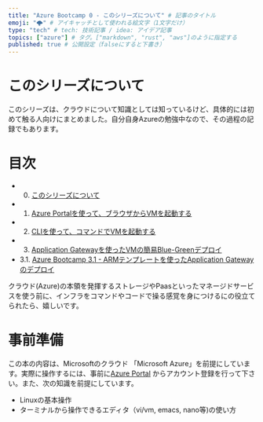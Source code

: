 ```yaml
---
title: "Azure Bootcamp 0 - このシリーズについて" # 記事のタイトル
emoji: "🌩️" # アイキャッチとして使われる絵文字（1文字だけ）
type: "tech" # tech: 技術記事 / idea: アイデア記事
topics: ["azure"] # タグ。["markdown", "rust", "aws"]のように指定する
published: true # 公開設定（falseにすると下書き）
---
```


# このシリーズについて

このシリーズは、クラウドについて知識としては知っているけど、具体的には初めて触る人向けにまとめました。自分自身Azureの勉強中なので、その過程の記録でもあります。

# 目次

- 0. [このシリーズについて](azure-bootcamp-0-about)
- 1. [Azure Portalを使って、ブラウザからVMを起動する](azure-bootcamp-1-vm-by-portal)
- 2. [CLIを使って、コマンドでVMを起動する](azure-bootcamp-2-vm-by-cli)
- 3. [Application Gatewayを使ったVMの簡易Blue-Greenデプロイ](azure-bootcamp-3-application-gateway)
- 3.1. [Azure Bootcamp 3.1 - ARMテンプレートを使ったApplication Gatewayのデプロイ](azure-bootcamp-3-1-appgateway-by-arm)


クラウド(Azure)の本領を発揮するストレージやPaasといったマネージドサービスを使う前に、インフラをコマンドやコードで操る感覚を身につけるにの役立てられたら、嬉しいです。

# 事前準備

この本の内容は、Microsoftのクラウド 「Microsoft Azure」を前提にしています。実際に操作するには、事前に[Azure Portal](https://portal.azure.com/) からアカウント登録を行って下さい。また、次の知識を前提にしています。

- Linuxの基本操作
- ターミナルから操作できるエディタ（vi/vm, emacs, nano等)の使い方

